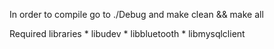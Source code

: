 In order to compile go to ./Debug and make clean && make all

Required libraries
	* libudev
	* libbluetooth
	* libmysqlclient
